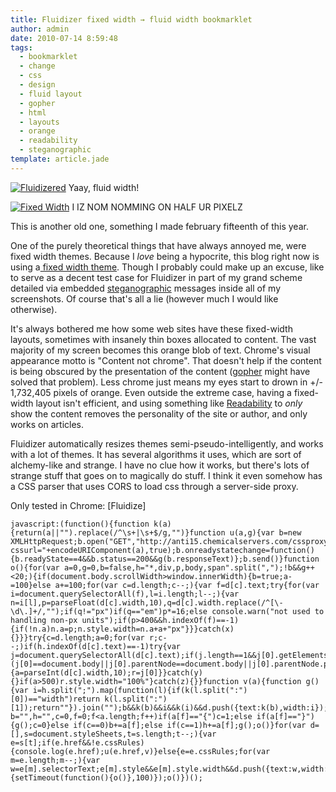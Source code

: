 ```yaml
---
title: Fluidizer fixed width → fluid width bookmarklet
author: admin
date: 2010-07-14 8:59:48
tags: 
  - bookmarklet
  - change
  - css
  - design
  - fluid layout
  - gopher
  - html
  - layouts
  - orange
  - readability
  - steganographic
template: article.jade
---
```


[![](Selection_014-300x204.png "Fluidizered")](Selection_014.png) Yaay, fluid width!

[![](Selection_013-300x204.png "Fixed Width")](Selection_013.png) I IZ NOM NOMMING ON HALF UR PIXELZ

This is another old one, something I made february fifteenth of this year.

One of the purely theoretical things that have always annoyed me, were fixed width themes. Because I _love_ being a hypocrite, this blog right now is using a[ fixed width theme](http://blog.carringtontheme.com/). Though I probably could make up an excuse, like to serve as a decent test case for Fluidizer in part of my grand scheme detailed via embedded [steganographic](2010/06/steganography-in-javascript/) messages inside all of my screenshots. Of course that's all a lie (however much I would like otherwise).

It's always bothered me how some web sites have these fixed-width layouts, sometimes with insanely thin boxes allocated to content. The vast majority of my screen becomes this orange blob of text. Chrome's visual appearance motto is "Content not chrome". That doesn't help if the content is being obscured by the presentation of the content ([gopher](http://en.wikipedia.org/wiki/Gopher_(protocol)) might have solved that problem). Less chrome just means my eyes start to drown in +/- 1,732,405 pixels of orange. Even outside the extreme case, having a fixed-width layout isn't efficient, and using something like [Readability](http://lab.arc90.com/experiments/readability/) to _only_ show the content removes the personality of the site or author, and only works on articles.

Fluidizer automatically resizes themes semi-pseudo-intelligently, and works with a lot of themes. It has several algorithms it uses, which are sort of alchemy-like and strange. I have no clue how it works, but there's lots of strange stuff that goes on to magically do stuff. I think it even somehow has a CSS parser that uses CORS to load css through a server-side proxy.

Only tested in Chrome: [Fluidize]

    javascript:(function(){function k(a){return(a||"").replace(/^\s+|\s+$/g,"")}function u(a,g){var b=new XMLHttpRequest;b.open("GET","http://anti15.chemicalservers.com/cssproxy.php?cssurl="+encodeURIComponent(a),true);b.onreadystatechange=function(){b.readyState==4&&b.status==200&&g(b.responseText)};b.send()}function o(){for(var a=0,g=0,b=false,h="*,div,p,body,span".split(",");!b&&g++<20;){if(document.body.scrollWidth>window.innerWidth){b=true;a-=100}else a+=100;for(var c=d.length;c--;){var f=d[c].text;try{for(var i=document.querySelectorAll(f),l=i.length;l--;){var n=i[l],p=parseFloat(d[c].width,10),q=d[c].width.replace(/^[\-\d\.]+/,"");if(q!="px")if(q=="em")p*=16;else console.warn("not used to handling non-px units");if(p>400&&h.indexOf(f)==-1){if(!n.a)n.a=p;n.style.width=n.a+a+"px"}}}catch(x){}}}try{c=d.length;a=0;for(var r;c--;)if(h.indexOf(d[c].text)==-1)try{var j=document.querySelectorAll(d[c].text);if(j.length==1&&j[0].getElementsByTagName("*").length>15&&(j[0]==document.body||j[0].parentNode==document.body||j[0].parentNode.parentNode==document.body))if(parseInt(d[c].width,10)>a){a=parseInt(d[c].width,10);r=j[0]}}catch(y){}if(a>500)r.style.width="100%"}catch(z){}}function v(a){function g(){var i=h.split(";").map(function(l){if(k(l.split(":")[0])=="width")return k(l.split(":")[1]);return""}).join("");b&&k(b)&&i&&k(i)&&d.push({text:k(b),width:i});h=b=""}for(var b="",h="",c=0,f=0;f<a.length;f++)if(a[f]=="{")c=1;else if(a[f]=="}"){g();c=0}else if(c==0)b+=a[f];else if(c==1)h+=a[f];g();o()}for(var d=[],s=document.styleSheets,t=s.length;t--;){var e=s[t];if(e.href&&!e.cssRules){console.log(e.href);u(e.href,v)}else{e=e.cssRules;for(var m=e.length;m--;){var w=e[m].selectorText;e[m].style&&e[m].style.width&&d.push({text:w,width:e[m].style.width})}}}window.addEventListener("resize",function(){setTimeout(function(){o()},100)});o()})();

